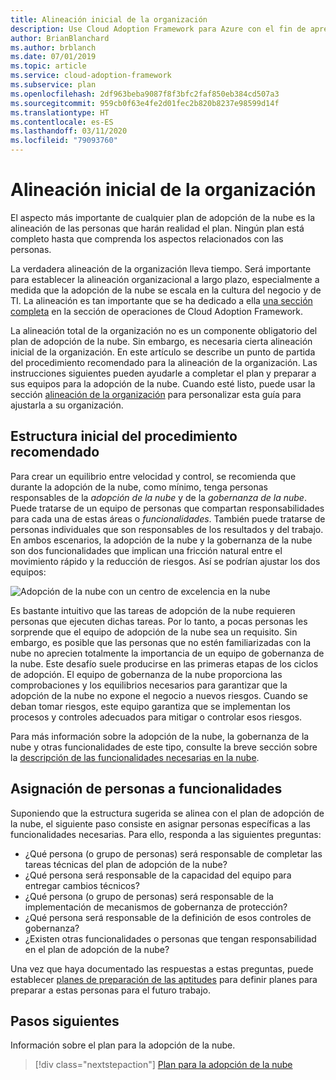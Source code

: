 ```yaml
---
title: Alineación inicial de la organización
description: Use Cloud Adoption Framework para Azure con el fin de aprender a completar la alineación inicial de la organización y preparar los equipos para la adopción de la nube.
author: BrianBlanchard
ms.author: brblanch
ms.date: 07/01/2019
ms.topic: article
ms.service: cloud-adoption-framework
ms.subservice: plan
ms.openlocfilehash: 2df963beba9087f8f3bfc2faf850eb384cd507a3
ms.sourcegitcommit: 959cb0f63e4fe2d01fec2b820b8237e98599d14f
ms.translationtype: HT
ms.contentlocale: es-ES
ms.lasthandoff: 03/11/2020
ms.locfileid: "79093760"
---
```

# <a name="initial-organization-alignment"></a>Alineación inicial de la organización

El aspecto más importante de cualquier plan de adopción de la nube es la alineación de las personas que harán realidad el plan. Ningún plan está completo hasta que comprenda los aspectos relacionados con las personas.

La verdadera alineación de la organización lleva tiempo. Será importante para establecer la alineación organizacional a largo plazo, especialmente a medida que la adopción de la nube se escala en la cultura del negocio y de TI. La alineación es tan importante que se ha dedicado a ella [una sección completa](../organize/index.md) en la sección de operaciones de Cloud Adoption Framework.

La alineación total de la organización no es un componente obligatorio del plan de adopción de la nube. Sin embargo, es necesaria cierta alineación inicial de la organización. En este artículo se describe un punto de partida del procedimiento recomendado para la alineación de la organización. Las instrucciones siguientes pueden ayudarle a completar el plan y preparar a sus equipos para la adopción de la nube. Cuando esté listo, puede usar la sección [alineación de la organización](../organize/index.md) para personalizar esta guía para ajustarla a su organización.

## <a name="initial-best-practice-structure"></a>Estructura inicial del procedimiento recomendado

Para crear un equilibrio entre velocidad y control, se recomienda que durante la adopción de la nube, como mínimo, tenga personas responsables de la *adopción de la nube* y de la *gobernanza de la nube*. Puede tratarse de un equipo de personas que compartan responsabilidades para cada una de estas áreas o *funcionalidades*. También puede tratarse de personas individuales que son responsables de los resultados y del trabajo. En ambos escenarios, la adopción de la nube y la gobernanza de la nube son dos funcionalidades que implican una fricción natural entre el movimiento rápido y la reducción de riesgos. Así se podrían ajustar los dos equipos:

![Adopción de la nube con un centro de excelencia en la nube](../_images/ready/org-ready-best-practice.png)

Es bastante intuitivo que las tareas de adopción de la nube requieren personas que ejecuten dichas tareas. Por lo tanto, a pocas personas les sorprende que el equipo de adopción de la nube sea un requisito. Sin embargo, es posible que las personas que no estén familiarizadas con la nube no aprecien totalmente la importancia de un equipo de gobernanza de la nube. Este desafío suele producirse en las primeras etapas de los ciclos de adopción. El equipo de gobernanza de la nube proporciona las comprobaciones y los equilibrios necesarios para garantizar que la adopción de la nube no expone el negocio a nuevos riesgos. Cuando se deban tomar riesgos, este equipo garantiza que se implementan los procesos y controles adecuados para mitigar o controlar esos riesgos.

Para más información sobre la adopción de la nube, la gobernanza de la nube y otras funcionalidades de este tipo, consulte la breve sección sobre la [descripción de las funcionalidades necesarias en la nube](../organize/index.md?#understand-required-cloud-capabilities).

## <a name="map-people-to-capabilities"></a>Asignación de personas a funcionalidades

Suponiendo que la estructura sugerida se alinea con el plan de adopción de la nube, el siguiente paso consiste en asignar personas específicas a las funcionalidades necesarias. Para ello, responda a las siguientes preguntas:

- ¿Qué persona (o grupo de personas) será responsable de completar las tareas técnicas del plan de adopción de la nube?
- ¿Qué persona será responsable de la capacidad del equipo para entregar cambios técnicos?
- ¿Qué persona (o grupo de personas) será responsable de la implementación de mecanismos de gobernanza de protección?
- ¿Qué persona será responsable de la definición de esos controles de gobernanza?
- ¿Existen otras funcionalidades o personas que tengan responsabilidad en el plan de adopción de la nube?

Una vez que haya documentado las respuestas a estas preguntas, puede establecer [planes de preparación de las aptitudes](./adapt-roles-skills-processes.md) para definir planes para preparar a estas personas para el futuro trabajo.

## <a name="next-steps"></a>Pasos siguientes

Información sobre el plan para la adopción de la nube.

> [!div class="nextstepaction"]
> [Plan para la adopción de la nube](./plan-intro.md)
